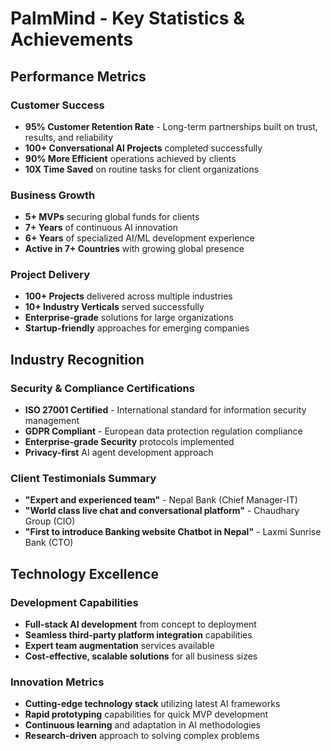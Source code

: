 # PalmMind - Key Statistics & Achievements

## Performance Metrics

### Customer Success
- **95% Customer Retention Rate** - Long-term partnerships built on trust, results, and reliability
- **100+ Conversational AI Projects** completed successfully
- **90% More Efficient** operations achieved by clients
- **10X Time Saved** on routine tasks for client organizations

### Business Growth
- **5+ MVPs** securing global funds for clients
- **7+ Years** of continuous AI innovation
- **6+ Years** of specialized AI/ML development experience
- **Active in 7+ Countries** with growing global presence

### Project Delivery
- **100+ Projects** delivered across multiple industries
- **10+ Industry Verticals** served successfully
- **Enterprise-grade** solutions for large organizations
- **Startup-friendly** approaches for emerging companies

## Industry Recognition

### Security & Compliance Certifications
- **ISO 27001 Certified** - International standard for information security management
- **GDPR Compliant** - European data protection regulation compliance
- **Enterprise-grade Security** protocols implemented
- **Privacy-first** AI agent development approach

### Client Testimonials Summary
- **"Expert and experienced team"** - Nepal Bank (Chief Manager-IT)
- **"World class live chat and conversational platform"** - Chaudhary Group (CIO)
- **"First to introduce Banking website Chatbot in Nepal"** - Laxmi Sunrise Bank (CTO)

## Technology Excellence

### Development Capabilities
- **Full-stack AI development** from concept to deployment
- **Seamless third-party platform integration** capabilities
- **Expert team augmentation** services available
- **Cost-effective, scalable solutions** for all business sizes

### Innovation Metrics
- **Cutting-edge technology stack** utilizing latest AI frameworks
- **Rapid prototyping** capabilities for quick MVP development
- **Continuous learning** and adaptation in AI methodologies
- **Research-driven** approach to solving complex problems
